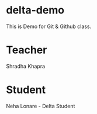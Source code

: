 # delta-demo
This is Demo for Git &amp; Github class.

# Teacher 
Shradha Khapra

# Student 
Neha Lonare - Delta Student